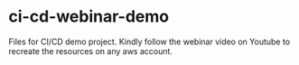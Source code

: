 # ci-cd-webinar-demo
Files for CI/CD demo project.
Kindly follow the webinar video on Youtube to recreate the resources on any aws account.
